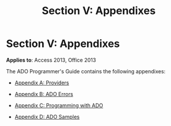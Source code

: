 ﻿---
title: 'Section V: Appendixes'
TOCTitle: 'Section V: Appendixes'
ms:assetid: aece4c5f-4c31-ab24-48af-d92a365832db
ms:mtpsurl: https://msdn.microsoft.com/library/JJ249829(v=office.15)
ms:contentKeyID: 48547082
ms.date: 09/18/2015
mtps_version: v=office.15
---

# Section V: Appendixes


**Applies to**: Access 2013, Office 2013

The ADO Programmer's Guide contains the following appendixes:

  - [Appendix A: Providers](appendix-a-providers.md)

  - [Appendix B: ADO Errors](appendix-b-ado-errors.md)

  - [Appendix C: Programming with ADO](appendix-c-programming-with-ado.md)

  - [Appendix D: ADO Samples](appendix-d-ado-samples.md)


